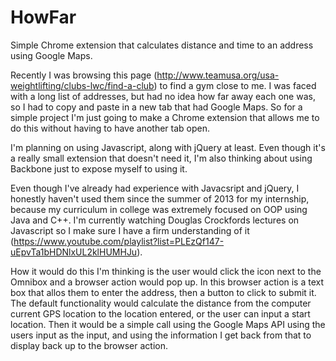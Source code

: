 # HowFar
Simple Chrome extension that calculates distance and time to an address using Google Maps.

Recently I was browsing this page (http://www.teamusa.org/usa-weightlifting/clubs-lwc/find-a-club) to find a gym close to me.  I was faced with a long list of addresses, but had no idea how far away each one was, so I had to copy and paste in a new tab that had Google Maps.  So for a simple project I'm just going to make a Chrome extension that allows me to do this without having to have another tab open.

I'm planning on using Javascript, along with jQuery at least.  Even though it's a really small extension that doesn't need it, I'm also thinking about using Backbone just to expose myself to using it.

Even though I've already had experience with Javacsript and jQuery, I honestly haven't used them since the summer of 2013 for my internship, because my curriculum in college was extremely focused on OOP using Java and C++.  I'm currently watching Douglas Crockfords lectures on Javascript so I make sure I have a firm understanding of it (https://www.youtube.com/playlist?list=PLEzQf147-uEpvTa1bHDNlxUL2klHUMHJu).

How it would do this I'm thinking is the user would click the icon next to the Omnibox and a browser action would pop up.  In this browser action is a text box that allos them to enter the address, then a button to click to submit it.  The default functionality would calculate the distance from the computer current GPS location to the location entered, or the user can input a start location.  Then it would be a simple call using the Google Maps API using the users input as the input, and using the information I get back from that to display back up to the browser action.
